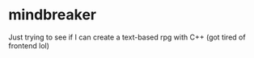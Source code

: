 # mindbreaker

Just trying to see if I can create a text-based rpg with C++ (got tired of frontend lol)